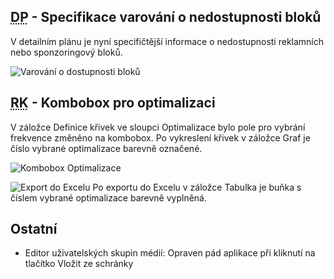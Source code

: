 ﻿---
categories: [fenix]
layout: fenix
---
## <abbr title="Detailní plán">DP</abbr> - Specifikace varování o nedostupnosti bloků
V detailním plánu je nyní specifičtější informace o nedostupnosti reklamních nebo sponzoringový bloků.

![Varování o dostupnosti bloků]({{site.url}}/data/blokyhlaska.jpg "Varování o dostupnosti bloků")

## <abbr title="Reachové křivky">RK</abbr> - Kombobox pro optimalizaci
V záložce Definice křivek ve sloupci Optimalizace bylo pole pro vybrání frekvence změněno na kombobox. Po vykreslení křivek v záložce Graf je číslo vybrané optimalizace barevně označené.

![Kombobox Optimalizace]({{site.url}}/data/rkopti.png "Kombobox Optimalizace")


![Export do Excelu]({{site.url}}/data/optiexcelhighlight.png "Export do Excelu")
Po exportu do Excelu v záložce Tabulka je buňka s číslem vybrané optimalizace barevně vyplněná.

## Ostatní
<ul>
	<li>Editor uživatelských skupin médií: Opraven pád aplikace při kliknutí na tlačítko Vložit ze schránky</li>
</ul>
